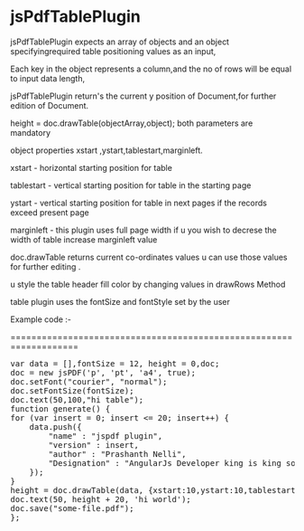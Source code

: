jsPdfTablePlugin
================


jsPdfTablePlugin expects an array of objects and an object specifyingrequired table positioning values as an input,

Each key in the object represents a column,and the no of rows will be equal to input data length,

jsPdfTablePlugin return's the current y position of Document,for further edition of Document.


height = doc.drawTable(objectArray,object); both parameters are mandatory 

object properties xstart ,ystart,tablestart,marginleft.

xstart      -  horizontal starting position for table 

tablestart  -  vertical starting position for table in the starting page

ystart      -  vertical starting position for table in next pages if the records exceed present page

marginleft  -  this plugin uses full page width if u you wish to decrese the width of table increase marginleft value

doc.drawTable returns current co-ordinates values u can use those values for further editing .

u style the table header fill color by changing values in drawRows Method 

table plugin uses the fontSize and fontStyle set by the user


Example code :-

===================================================================

<pre>
var data = [],fontSize = 12, height = 0,doc;
doc = new jsPDF('p', 'pt', 'a4', true);
doc.setFont("courier", "normal");
doc.setFontSize(fontSize);
doc.text(50,100,"hi table");
function generate() {
for (var insert = 0; insert <= 20; insert++) {
	data.push({
		"name" : "jspdf plugin",
		"version" : insert,
		"author" : "Prashanth Nelli",
		"Designation" : "AngularJs Developer king is king so king also king"
	});
}
height = doc.drawTable(data, {xstart:10,ystart:10,tablestart:70,marginleft:50});
doc.text(50, height + 20, 'hi world');
doc.save("some-file.pdf");
};
<pre>

  


 
 
 
 
